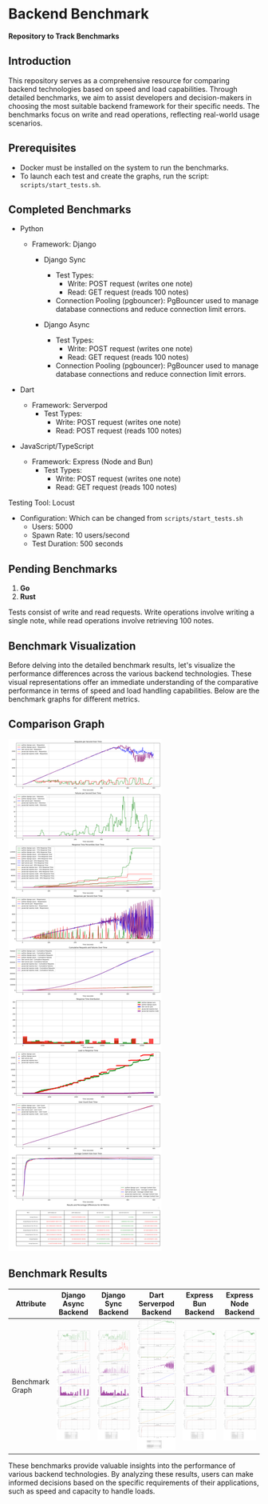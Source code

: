 # Backend Benchmark

**Repository to Track Benchmarks**

## Introduction
This repository serves as a comprehensive resource for comparing backend technologies based on speed and load capabilities. Through detailed benchmarks, we aim to assist developers and decision-makers in choosing the most suitable backend framework for their specific needs. The benchmarks focus on write and read operations, reflecting real-world usage scenarios.

## Prerequisites
- Docker must be installed on the system to run the benchmarks.
- To launch each test and create the graphs, run the script: `scripts/start_tests.sh`.

## Completed Benchmarks
- Python
  - Framework: Django
    - Django Sync
      - Test Types:
        - Write: POST request (writes one note)
        - Read: GET request (reads 100 notes)
      - Connection Pooling (pgbouncer): PgBouncer used to manage database connections and reduce connection limit errors.

    - Django Async
      - Test Types:
        - Write: POST request (writes one note)
        - Read: GET request (reads 100 notes)
      - Connection Pooling (pgbouncer): PgBouncer used to manage database connections and reduce connection limit errors.

- Dart
  - Framework: Serverpod
    - Test Types:
      - Write: POST request (writes one note)
      - Read: POST request (reads 100 notes)

- JavaScript/TypeScript
  - Framework: Express (Node and Bun)
    - Test Types:
      - Write: POST request (writes one note)
      - Read: GET request (reads 100 notes)

Testing Tool: Locust 
  - Configuration: Which can be changed from `scripts/start_tests.sh`
    - Users: 5000
    - Spawn Rate: 10 users/second
    - Test Duration: 500 seconds

## Pending Benchmarks
1. **Go**
2. **Rust**

Tests consist of write and read requests. Write operations involve writing a single note, while read operations involve retrieving 100 notes.

## Benchmark Visualization

Before delving into the detailed benchmark results, let's visualize the performance differences across the various backend technologies. These visual representations offer an immediate understanding of the comparative performance in terms of speed and load handling capabilities. Below are the benchmark graphs for different metrics.

## Comparison Graph
![Comparison Graph](comparison_graph.png)

## Benchmark Results

| Attribute            | Django Async Backend                                                                 | Django Sync Backend                                                                | Dart Serverpod Backend                                                              | Express Bun Backend                                                                 | Express Node Backend                                                                |
|----------------------|--------------------------------------------------------------------------------------|------------------------------------------------------------------------------------|-------------------------------------------------------------------------------------|-------------------------------------------------------------------------------------|-------------------------------------------------------------------------------------|
| Benchmark Graph      | ![Django Async Backend Benchmark Graph](/backends/python/django-async/tests/results/graph.png) | ![Django Sync Backend Benchmark Graph](/backends/python/django-sync/tests/results/graph.png) | ![Dart Serverpod Backend Benchmark Graph](/backends/dart/server-pod/benchmark/tests/results/graph.png) | ![Express Bun Backend Benchmark Graph](/backends/javascript/express-bun/tests/results/graph.png) | ![Express Node Backend Benchmark Graph](/backends/javascript/express-node/tests/results/graph.png) |

These benchmarks provide valuable insights into the performance of various backend technologies. By analyzing these results, users can make informed decisions based on the specific requirements of their applications, such as speed and capacity to handle loads.

